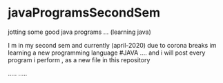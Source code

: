 # javaProgramsSecondSem
jotting some good java programs ... (learning java)

I m in my second sem and currently (april-2020) due to corona breaks im learning a new programming language #JAVA ....
and i will post every program i perform , as a new file in this repository 


.....
.....
